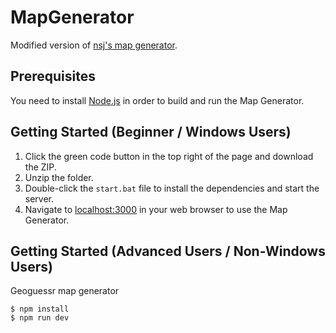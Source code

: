 # MapGenerator

Modified version of [nsj's map generator](https://github.com/n-s-j/map-generator-nsj).

## Prerequisites

You need to install [Node.js](https://nodejs.org/) in order to build and run the Map Generator.

## Getting Started (Beginner / Windows Users)

1. Click the green code button in the top right of the page and download the ZIP.
2. Unzip the folder.
3. Double-click the `start.bat` file to install the dependencies and start the server.
4. Navigate to [localhost:3000](http://localhost:3000/) in your web browser to use the Map Generator.

## Getting Started (Advanced Users / Non-Windows Users)
Geoguessr map generator

```shell
$ npm install
$ npm run dev
```
